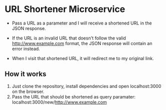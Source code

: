 # URL Shortener Microservice

* Pass a URL as a parameter and I will receive a shortened URL in the JSON response.

* If the URL is an invalid URL that doesn't follow the valid http://www.example.com format, the JSON response will contain an error instead.

* When I visit that shortened URL, it will redirect me to my original link.

## How it works

1. Just clone the repository, install dependencies and open localhost:3000 on the browser.
1. Pass the URL that should be shortened as query paramater: localhost:3000/new/http://www.example.com 